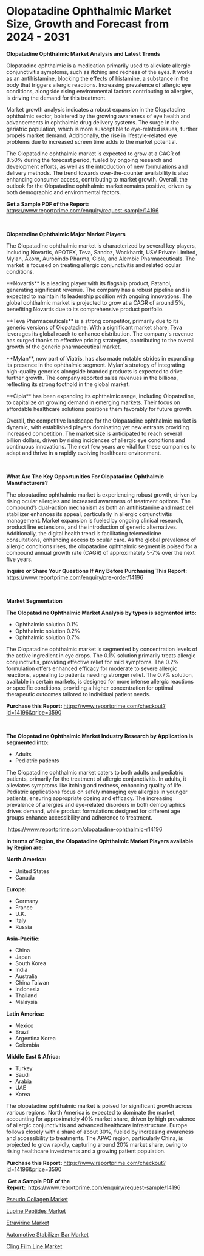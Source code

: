 <p><h1>Olopatadine Ophthalmic Market Size, Growth and Forecast from 2024 - 2031</h1></p><p><strong>Olopatadine Ophthalmic Market Analysis and Latest Trends</strong></p>
<p><p>Olopatadine ophthalmic is a medication primarily used to alleviate allergic conjunctivitis symptoms, such as itching and redness of the eyes. It works as an antihistamine, blocking the effects of histamine, a substance in the body that triggers allergic reactions. Increasing prevalence of allergic eye conditions, alongside rising environmental factors contributing to allergies, is driving the demand for this treatment. </p><p>Market growth analysis indicates a robust expansion in the Olopatadine ophthalmic sector, bolstered by the growing awareness of eye health and advancements in ophthalmic drug delivery systems. The surge in the geriatric population, which is more susceptible to eye-related issues, further propels market demand. Additionally, the rise in lifestyle-related eye problems due to increased screen time adds to the market potential. </p><p>The Olopatadine ophthalmic market is expected to grow at a CAGR of 8.50% during the forecast period, fueled by ongoing research and development efforts, as well as the introduction of new formulations and delivery methods. The trend towards over-the-counter availability is also enhancing consumer access, contributing to market growth. Overall, the outlook for the Olopatadine ophthalmic market remains positive, driven by both demographic and environmental factors.</p></p>
<p><strong>Get a Sample PDF of the Report:&nbsp;</strong> <a href="https://www.reportprime.com/enquiry/request-sample/14196">https://www.reportprime.com/enquiry/request-sample/14196</a></p>
<p>&nbsp;</p>
<p><strong>Olopatadine Ophthalmic Major Market Players</strong></p>
<p><p>The Olopatadine ophthalmic market is characterized by several key players, including Novartis, APOTEX, Teva, Sandoz, Wockhardt, USV Private Limited, Mylan, Akorn, Aurobindo Pharma, Cipla, and Alembic Pharmaceuticals. The market is focused on treating allergic conjunctivitis and related ocular conditions.</p><p>**Novartis** is a leading player with its flagship product, Patanol, generating significant revenue. The company has a robust pipeline and is expected to maintain its leadership position with ongoing innovations. The global ophthalmic market is projected to grow at a CAGR of around 5%, benefiting Novartis due to its comprehensive product portfolio.</p><p>**Teva Pharmaceuticals** is a strong competitor, primarily due to its generic versions of Olopatadine. With a significant market share, Teva leverages its global reach to enhance distribution. The company's revenue has surged thanks to effective pricing strategies, contributing to the overall growth of the generic pharmaceutical market.</p><p>**Mylan**, now part of Viatris, has also made notable strides in expanding its presence in the ophthalmic segment. Mylan's strategy of integrating high-quality generics alongside branded products is expected to drive further growth. The company reported sales revenues in the billions, reflecting its strong foothold in the global market.</p><p>**Cipla** has been expanding its ophthalmic range, including Olopatadine, to capitalize on growing demand in emerging markets. Their focus on affordable healthcare solutions positions them favorably for future growth.</p><p>Overall, the competitive landscape for the Olopatadine ophthalmic market is dynamic, with established players dominating yet new entrants providing increased competition. The market size is anticipated to reach several billion dollars, driven by rising incidences of allergic eye conditions and continuous innovations. The next few years are vital for these companies to adapt and thrive in a rapidly evolving healthcare environment.</p></p>
<p>&nbsp;</p>
<p><strong>What Are The Key Opportunities For Olopatadine Ophthalmic Manufacturers?</strong></p>
<p><p>The olopatadine ophthalmic market is experiencing robust growth, driven by rising ocular allergies and increased awareness of treatment options. The compound’s dual-action mechanism as both an antihistamine and mast cell stabilizer enhances its appeal, particularly in allergic conjunctivitis management. Market expansion is fueled by ongoing clinical research, product line extensions, and the introduction of generic alternatives. Additionally, the digital health trend is facilitating telemedicine consultations, enhancing access to ocular care. As the global prevalence of allergic conditions rises, the olopatadine ophthalmic segment is poised for a compound annual growth rate (CAGR) of approximately 5-7% over the next five years.</p></p>
<p><strong>Inquire or Share Your Questions If Any Before Purchasing This Report:</strong> <a href="https://www.reportprime.com/enquiry/pre-order/14196">https://www.reportprime.com/enquiry/pre-order/14196</a></p>
<p>&nbsp;</p>
<p><strong>Market Segmentation</strong></p>
<p><strong>The Olopatadine Ophthalmic Market Analysis by types is segmented into:</strong></p>
<p><ul><li>Ophthalmic solution 0.1%</li><li>Ophthalmic solution 0.2%</li><li>Ophthalmic solution 0.7%</li></ul></p>
<p><p>The Olopatadine ophthalmic market is segmented by concentration levels of the active ingredient in eye drops. The 0.1% solution primarily treats allergic conjunctivitis, providing effective relief for mild symptoms. The 0.2% formulation offers enhanced efficacy for moderate to severe allergic reactions, appealing to patients needing stronger relief. The 0.7% solution, available in certain markets, is designed for more intense allergic reactions or specific conditions, providing a higher concentration for optimal therapeutic outcomes tailored to individual patient needs.</p></p>
<p><strong>Purchase this Report:&nbsp;</strong><a href="https://www.reportprime.com/checkout?id=14196&price=3590">https://www.reportprime.com/checkout?id=14196&price=3590</a></p>
<p>&nbsp;</p>
<p><strong>The Olopatadine Ophthalmic Market Industry Research by Application is segmented into:</strong></p>
<p><ul><li>Adults</li><li>Pediatric patients</li></ul></p>
<p><p>The Olopatadine ophthalmic market caters to both adults and pediatric patients, primarily for the treatment of allergic conjunctivitis. In adults, it alleviates symptoms like itching and redness, enhancing quality of life. Pediatric applications focus on safely managing eye allergies in younger patients, ensuring appropriate dosing and efficacy. The increasing prevalence of allergies and eye-related disorders in both demographics drives demand, while product formulations designed for different age groups enhance accessibility and adherence to treatment.</p></p>
<p><a href="https://www.reportprime.com/olopatadine-ophthalmic-r14196">&nbsp;https://www.reportprime.com/olopatadine-ophthalmic-r14196</a></p>
<p><strong>In terms of Region, the Olopatadine Ophthalmic Market Players available by Region are:</strong></p>
<p>
    <p> <strong> North America: </strong>
        <ul>
            <li>United States</li>
            <li>Canada</li>
        </ul>
        </p> 
    <p> <strong> Europe: </strong>
        <ul>
            <li>Germany</li>
            <li>France</li>
            <li>U.K.</li>
            <li>Italy</li>
            <li>Russia</li>
        </ul>
        </p> 
    <p> <strong> Asia-Pacific: </strong>
        <ul>
            <li>China</li>
            <li>Japan</li>
            <li>South Korea</li>
            <li>India</li>
            <li>Australia</li>
            <li>China Taiwan</li>
            <li>Indonesia</li>
            <li>Thailand</li>
            <li>Malaysia</li>
        </ul>
        </p> 
    <p> <strong> Latin America: </strong>
        <ul>
            <li>Mexico</li>
            <li>Brazil</li>
            <li>Argentina Korea</li>
            <li>Colombia</li>
        </ul>
        </p> 
    <p> <strong> Middle East & Africa: </strong>
        <ul>
            <li>Turkey</li>
            <li>Saudi</li>
            <li>Arabia</li>
            <li>UAE</li>
            <li>Korea</li>
        </ul>
    </p>
    </p>
<p><p>The olopatadine ophthalmic market is poised for significant growth across various regions. North America is expected to dominate the market, accounting for approximately 40% market share, driven by high prevalence of allergic conjunctivitis and advanced healthcare infrastructure. Europe follows closely with a share of about 30%, fueled by increasing awareness and accessibility to treatments. The APAC region, particularly China, is projected to grow rapidly, capturing around 20% market share, owing to rising healthcare investments and a growing patient population.</p></p>
<p><strong>Purchase this Report: </strong><a href="https://www.reportprime.com/checkout?id=14196&price=3590">https://www.reportprime.com/checkout?id=14196&price=3590</a></p>
<p>&nbsp;<strong>Get a Sample PDF of the Report:&nbsp;&nbsp;</strong><a href="https://www.reportprime.com/enquiry/request-sample/14196">https://www.reportprime.com/enquiry/request-sample/14196</a></p>
<p><strong></strong></p>
<p><p><a href="https://issuu.com/reportprime-2/docs/pseudo-collagen-market-size-2030.pp_5dcf7f2dc0cab4">Pseudo Collagen Market</a></p><p><a href="https://issuu.com/reportprime-2/docs/lupine-peptides-market-size-2030.pp_8de3653b786ff5">Lupine Peptides Market</a></p><p><a href="https://github.com/fty54g/Market-Research-Report-List-1/blob/main/etravirine-market.md">Etravirine Market</a></p><p><a href="https://www.linkedin.com/pulse/automotive-stabilizer-bar-market-global-insights-sales-trends-tbguc?trackingId=iStKO4ePT%2BmhuugVzuIQog%3D%3D">Automotive Stabilizer Bar Market</a></p><p><a href="https://medium.com/@natoshajacobsk69/global-cling-film-line-market-trends-insights-into-growth-opportunities-and-challenges-forecasted-7d926637ac51">Cling Film Line Market</a></p></p>